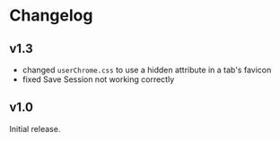 # Changelog

## v1.3

- changed `userChrome.css` to use a hidden attribute in a tab's favicon
- fixed Save Session not working correctly

## v1.0

Initial release.
